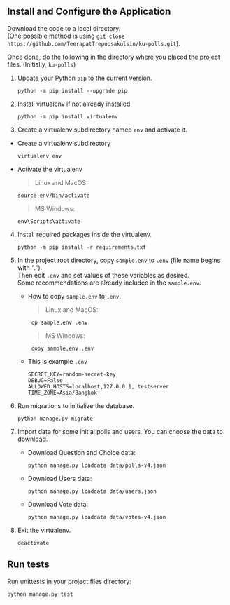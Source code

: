 ## Install and Configure the Application
Download the code to a local directory.    
(One possible method is using ```git clone https://github.com/TeerapatTrepopsakulsin/ku-polls.git```).  
       
Once done, do the following in the directory where you placed the project files. (Initially, ```ku-polls```)



1. Update your Python ```pip``` to the current version.

    ```
    python -m pip install --upgrade pip
    ```

2. Install virtualenv if not already installed

    ```
    python -m pip install virtualenv
    ```

3. Create a virtualenv subdirectory named ```env``` and activate it.


  - Create a virtualenv subdirectory

    ```
    virtualenv env
    ```
  - Activate the virtualenv    
    
    >   Linux and MacOS:
      ```
      source env/bin/activate
      ```

    > MS Windows:
    ```
    env\Scripts\activate
    ```


4. Install required packages inside the virtualenv.

    ```
    python -m pip install -r requirements.txt
    ```

5. In the project root directory, copy ```sample.env``` to ```.env``` (file name begins with ".").    
   Then edit ```.env``` and set values of these variables as desired.     
Some recommendations are already included in the ```sample.env```.

    - How to copy `sample.env` to `.env`:
      > Linux and MacOS:
      ```
       cp sample.env .env
      ```
      > MS Windows:
      ```
       copy sample.env .env
      ```
 
    - This is example ```.env```

        ```
        SECRET_KEY=random-secret-key
        DEBUG=False
        ALLOWED_HOSTS=localhost,127.0.0.1, testserver
        TIME_ZONE=Asia/Bangkok
        ```

6. Run migrations to initialize the database.

    ```
    python manage.py migrate
    ```

7. Import data for some initial polls and users. You can choose the data to download.
    - Download Question and Choice data:
        ```
        python manage.py loaddata data/polls-v4.json
        ```
    - Download Users data:
        ```
        python manage.py loaddata data/users.json
        ```
    - Download Vote data:
        ```
        python manage.py loaddata data/votes-v4.json
        ```
8. Exit the virtualenv.

    ```
    deactivate
    ```

## Run tests
Run unittests in your project files directory:

    
    python manage.py test
    
